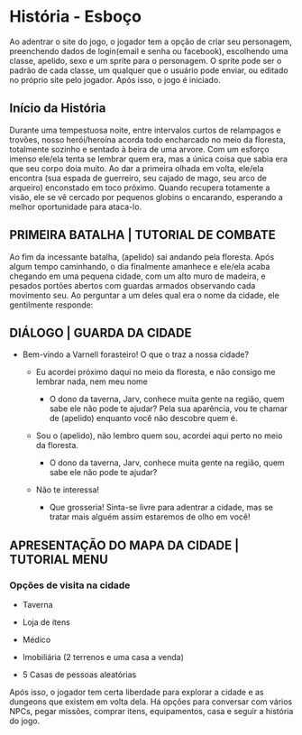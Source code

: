 # História - Esboço

Ao adentrar o site do jogo, o jogador tem a opção de criar seu personagem, preenchendo dados de login(email e senha ou facebook), escolhendo uma classe, apelido, sexo e um sprite para o personagem. O sprite pode ser o padrão de cada classe, um qualquer que o usuário pode enviar, ou editado no próprio site pelo jogador. Após isso, o jogo é iniciado.


## Início da História

Durante uma tempestuosa noite, entre intervalos curtos de relampagos e trovões, nosso herói/heroína acorda todo encharcado no meio da floresta, totalmente sozinho e sentado à beira de uma arvore. Com um esforço imenso ele/ela tenta se lembrar quem era, mas a única coisa que sabia era que seu corpo doia muito. 
Ao dar a primeira olhada em volta, ele/ela encontra (sua espada de guerreiro, seu cajado de mago, seu arco de arqueiro) enconstado em toco próximo.
Quando recupera totamente a visão, ele se vê cercado por pequenos globins o encarando, esperando a melhor oportunidade para ataca-lo.

## PRIMEIRA BATALHA | TUTORIAL DE COMBATE

Ao fim da incessante batalha, (apelido) sai andando pela floresta. Após algum tempo caminhando, o dia finalmente amanhece e ele/ela acaba chegando em uma pequena cidade, com um alto muro de madeira, e pesados portões abertos com guardas armados observando cada movimento seu. Ao perguntar a um deles qual era o nome da cidade, ele gentilmente responde:


## DIÁLOGO | GUARDA DA CIDADE
- Bem-vindo a Varnell forasteiro! O que o traz a nossa cidade?

	- Eu acordei próximo daqui no meio da floresta, e não consigo me lembrar nada, nem meu nome
		- O dono da taverna, Jarv, conhece muita gente na região, quem sabe ele não pode te ajudar? Pela sua aparência, vou te chamar de (apelido) enquanto você não descobre quem é.

	- Sou o (apelido), não lembro quem sou, acordei aqui perto no meio da floresta.
		- O dono da taverna, Jarv, conhece muita gente na região, quem sabe ele não pode te ajudar?

	- Não te interessa! 
		- Que grosseria! Sinta-se livre para adentrar a cidade, mas se tratar mais alguém assim estaremos de olho em você!


## APRESENTAÇÃO DO MAPA DA CIDADE | TUTORIAL MENU

### Opções de visita na cidade

- Taverna

- Loja de itens

- Médico

- Imobiliária (2 terrenos e uma casa a venda)

- 5 Casas de pessoas aleatórias

Após isso, o jogador tem certa liberdade para explorar a cidade e as dungeons que existem em volta dela. Há opções para conversar com vários NPCs, pegar missões, comprar itens, equipamentos, casa e seguir a história do jogo.